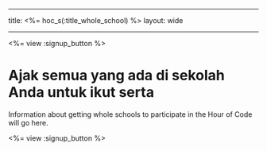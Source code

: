 * * *

title: <%= hoc_s(:title_whole_school) %> layout: wide

* * *

<%= view :signup_button %>

# Ajak semua yang ada di sekolah Anda untuk ikut serta

Information about getting whole schools to participate in the Hour of Code will go here.

<%= view :signup_button %>